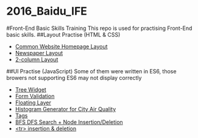 # 2016_Baidu_IFE
#Front-End Basic Skills Training
  This repo is used for practising Front-End basic skills.
##Layout Practise (HTML & CSS)
 - [Common Website Homepage Layout](https://robbyvan.github.io/Common-Website-Layout/task7.html)
 - [Newspaper Layout](https://robbyvan.github.io/Newspaper-Layout/task6.html)
 - [2-column Layout](https://robbyvan.github.io/2-Column-Layout/task1_2.html)

##UI Practise  (JavaScript)
 Some of them were written in ES6, those browers not supporting ES6 may not display correctly
 - [Tree Widget](https://github.com/robbyvan/Tree-Widget)
 - [Form Validation](https://github.com/robbyvan/2016_Baidu_IFE/tree/master/stage2/task15)
 - [Floating Layer](https://github.com/robbyvan/2016_Baidu_IFE/tree/master/stage3/task1)
 - [Histogram Generator for City Air Quality](https://robbyvan.github.io/2016_Baidu_IFE/stage2/task5/)
 - [Tags](https://robbyvan.github.io/2016_Baidu_IFE/stage2/task9/)
 - [BFS DFS Search + Node Insertion/Deletion](https://robbyvan.github.io/2016_Baidu_IFE/stage2/task12/index.html)
 - [\<tr\> insertion & deletion](https://robbyvan.github.io/2016_Baidu_IFE/stage2/task4/)

